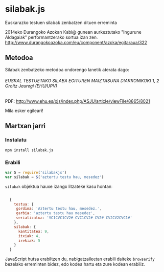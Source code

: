 silabak.js
==========

Euskarazko testuen silabak zenbatzen dituen erreminta

2014eko Durangoko Azokan Kabi@ gunean aurkeztutako "Ingurune Aldagaiak" performantzerako sortua izan zen. http://www.durangokoazoka.com/eu/component/azoka/egitaraua/322

Metodoa
-------

Silabak zenbatzeko metodoa ondorengo lanetik aterata dago:
###### EUSKAL TESTUETAKO SILABA EGITUREN MAIZTASUNA DIAKRONIKOKI 1, 2 Oroitz Jauregi (EHU/UPV)
PDF: http://www.ehu.es/ojs/index.php/ASJU/article/viewFile/8865/8021

Mila esker egileari!



Martxan jarri
-------------

### Instalatu
`npm install silabak.js`

### Erabili
```js  
var S = require('silabakjs')
var silabak = S('aztertu testu hau, mesedez')
```
`silabak` objektua hauxe izango litzateke kasu hontan:
```js

  { 
    testua: {
     gordina: 'Aztertu testu hau, mesedez.',
     garbia: 'aztertu testu hau mesedez',
     serializatua: 'VC1CVC1CV2# CVC1CV2# CV2# CV2CV2CVC1#' 
    },
    silabak: { 
      kantitatea: 9, 
      itxiak: 4, 
      irekiak: 5 
    } 
  }
```
  
JavaScript hutsa erabiltzen du, nabigatzaileetan erabili daiteke `browserify` bezelako erreminten bidez, edo kodea hartu eta zure kodean erabiliz. 
